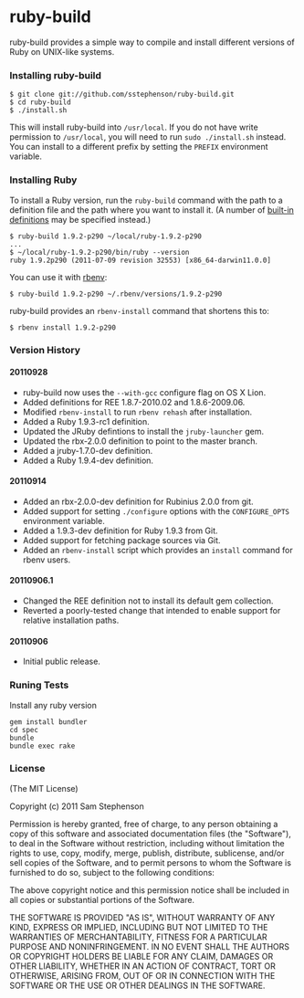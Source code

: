 # ruby-build

ruby-build provides a simple way to compile and install different
versions of Ruby on UNIX-like systems.

### Installing ruby-build

    $ git clone git://github.com/sstephenson/ruby-build.git
    $ cd ruby-build
    $ ./install.sh

This will install ruby-build into `/usr/local`. If you do not have
write permission to `/usr/local`, you will need to run `sudo
./install.sh` instead. You can install to a different prefix by
setting the `PREFIX` environment variable.

### Installing Ruby

To install a Ruby version, run the `ruby-build` command with the path
to a definition file and the path where you want to install it. (A
number of [built-in
definitions](https://github.com/sstephenson/ruby-build/tree/master/share/ruby-build)
may be specified instead.)

    $ ruby-build 1.9.2-p290 ~/local/ruby-1.9.2-p290
    ...
    $ ~/local/ruby-1.9.2-p290/bin/ruby --version
    ruby 1.9.2p290 (2011-07-09 revision 32553) [x86_64-darwin11.0.0]

You can use it with [rbenv](https://github.com/sstephenson/rbenv):

    $ ruby-build 1.9.2-p290 ~/.rbenv/versions/1.9.2-p290

ruby-build provides an `rbenv-install` command that shortens this to:

    $ rbenv install 1.9.2-p290

### Version History

#### 20110928

* ruby-build now uses the `--with-gcc` configure flag on OS X Lion.
* Added definitions for REE 1.8.7-2010.02 and 1.8.6-2009.06.
* Modified `rbenv-install` to run `rbenv rehash` after installation.
* Added a Ruby 1.9.3-rc1 definition.
* Updated the JRuby defintions to install the `jruby-launcher` gem.
* Updated the rbx-2.0.0 definition to point to the master branch.
* Added a jruby-1.7.0-dev definition.
* Added a Ruby 1.9.4-dev definition.

#### 20110914

* Added an rbx-2.0.0-dev definition for Rubinius 2.0.0 from git.
* Added support for setting `./configure` options with the
  `CONFIGURE_OPTS` environment variable.
* Added a 1.9.3-dev definition for Ruby 1.9.3 from Git.
* Added support for fetching package sources via Git.
* Added an `rbenv-install` script which provides an `install` command
  for rbenv users.

#### 20110906.1

* Changed the REE definition not to install its default gem
  collection.
* Reverted a poorly-tested change that intended to enable support for
  relative installation paths.

#### 20110906

 * Initial public release.

### Runing Tests
Install any ruby version

    gem install bundler
    cd spec
    bundle
    bundle exec rake

### License

(The MIT License)

Copyright (c) 2011 Sam Stephenson

Permission is hereby granted, free of charge, to any person obtaining
a copy of this software and associated documentation files (the
"Software"), to deal in the Software without restriction, including
without limitation the rights to use, copy, modify, merge, publish,
distribute, sublicense, and/or sell copies of the Software, and to
permit persons to whom the Software is furnished to do so, subject to
the following conditions:

The above copyright notice and this permission notice shall be
included in all copies or substantial portions of the Software.

THE SOFTWARE IS PROVIDED "AS IS", WITHOUT WARRANTY OF ANY KIND,
EXPRESS OR IMPLIED, INCLUDING BUT NOT LIMITED TO THE WARRANTIES OF
MERCHANTABILITY, FITNESS FOR A PARTICULAR PURPOSE AND
NONINFRINGEMENT. IN NO EVENT SHALL THE AUTHORS OR COPYRIGHT HOLDERS BE
LIABLE FOR ANY CLAIM, DAMAGES OR OTHER LIABILITY, WHETHER IN AN ACTION
OF CONTRACT, TORT OR OTHERWISE, ARISING FROM, OUT OF OR IN CONNECTION
WITH THE SOFTWARE OR THE USE OR OTHER DEALINGS IN THE SOFTWARE.
